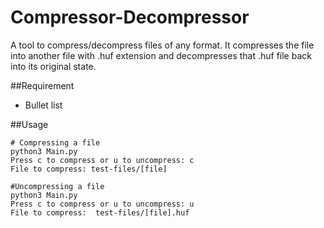 # Compressor-Decompressor
A tool to compress/decompress files of any format.
It compresses the file into another file with .huf extension and decompresses 
that .huf file back into its original state. 

##Requirement
* Bullet list

##Usage
```
# Compressing a file 
python3 Main.py
Press c to compress or u to uncompress: c
File to compress: test-files/[file]

#Uncompressing a file
python3 Main.py
Press c to compress or u to uncompress: u
File to compress:  test-files/[file].huf
```
